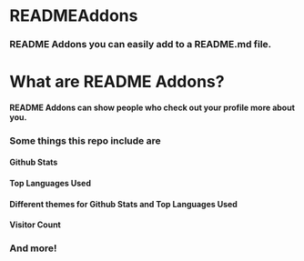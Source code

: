 # READMEAddons
### README Addons  you can easily add to a README.md file.
# What are README Addons?
#### README Addons can show people who check out your profile more about you.
### Some things this repo include are
#### Github Stats
#### Top Languages Used
#### Different themes for Github Stats and Top Languages Used
#### Visitor Count
### And more!
